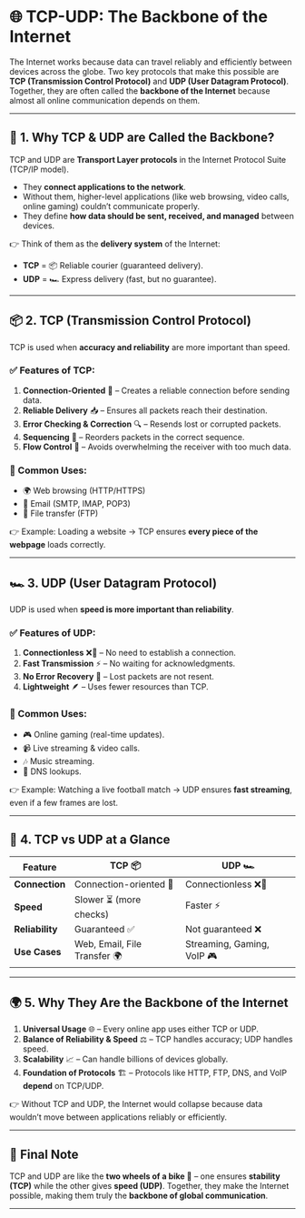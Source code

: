 

# 🌐 TCP-UDP: The Backbone of the Internet

The Internet works because data can travel reliably and efficiently between devices across the globe. Two key protocols that make this possible are **TCP (Transmission Control Protocol)** and **UDP (User Datagram Protocol)**. Together, they are often called the **backbone of the Internet** because almost all online communication depends on them.

---

## 🔑 1. Why TCP & UDP are Called the Backbone?

TCP and UDP are **Transport Layer protocols** in the Internet Protocol Suite (TCP/IP model).

* They **connect applications to the network**.
* Without them, higher-level applications (like web browsing, video calls, online gaming) couldn’t communicate properly.
* They define **how data should be sent, received, and managed** between devices.

👉 Think of them as the **delivery system** of the Internet:

* **TCP** = 📦 Reliable courier (guaranteed delivery).
* **UDP** = 🏎️ Express delivery (fast, but no guarantee).

---

## 📦 2. TCP (Transmission Control Protocol)

TCP is used when **accuracy and reliability** are more important than speed.

### ✅ Features of TCP:

1. **Connection-Oriented** 🔗 – Creates a reliable connection before sending data.
2. **Reliable Delivery** 📥 – Ensures all packets reach their destination.
3. **Error Checking & Correction** 🔍 – Resends lost or corrupted packets.
4. **Sequencing** 🧩 – Reorders packets in the correct sequence.
5. **Flow Control** 🚦 – Avoids overwhelming the receiver with too much data.

### 📌 Common Uses:

* 🌍 Web browsing (HTTP/HTTPS)
* 📧 Email (SMTP, IMAP, POP3)
* 📁 File transfer (FTP)

👉 Example: Loading a website → TCP ensures **every piece of the webpage** loads correctly.

---

## 🏎️ 3. UDP (User Datagram Protocol)

UDP is used when **speed is more important than reliability**.

### ✅ Features of UDP:

1. **Connectionless** ❌🔗 – No need to establish a connection.
2. **Fast Transmission** ⚡ – No waiting for acknowledgments.
3. **No Error Recovery** 🚫 – Lost packets are not resent.
4. **Lightweight** 🪶 – Uses fewer resources than TCP.

### 📌 Common Uses:

* 🎮 Online gaming (real-time updates).
* 📹 Live streaming & video calls.
* 🎶 Music streaming.
* 📡 DNS lookups.

👉 Example: Watching a live football match → UDP ensures **fast streaming**, even if a few frames are lost.

---

## 🔄 4. TCP vs UDP at a Glance

| Feature         | TCP 📦                       | UDP 🏎️                    |
| --------------- | ---------------------------- | -------------------------- |
| **Connection**  | Connection-oriented 🔗       | Connectionless ❌🔗         |
| **Speed**       | Slower ⏳ (more checks)       | Faster ⚡                   |
| **Reliability** | Guaranteed ✅                 | Not guaranteed ❌           |
| **Use Cases**   | Web, Email, File Transfer 🌍 | Streaming, Gaming, VoIP 🎮 |

---

## 🌍 5. Why They Are the Backbone of the Internet

1. **Universal Usage** 🌐 – Every online app uses either TCP or UDP.
2. **Balance of Reliability & Speed** ⚖️ – TCP handles accuracy; UDP handles speed.
3. **Scalability** 📈 – Can handle billions of devices globally.
4. **Foundation of Protocols** 🏗️ – Protocols like HTTP, FTP, DNS, and VoIP **depend** on TCP/UDP.

👉 Without TCP and UDP, the Internet would collapse because data wouldn’t move between applications reliably or efficiently.

---

## 🚀 Final Note

TCP and UDP are like the **two wheels of a bike 🚴** – one ensures **stability (TCP)** while the other gives **speed (UDP)**. Together, they make the Internet possible, making them truly the **backbone of global communication**.

---
